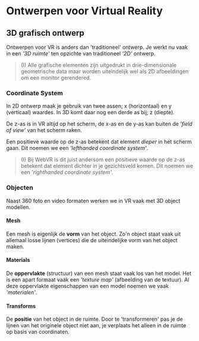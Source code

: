 # Ontwerpen voor Virtual Reality

## 3D grafisch ontwerp
Ontwerpen voor VR is anders dan 'traditioneel' ontwerp. Je werkt nu vaak in een *'3D ruimte'* ten opzichte van traditioneel *'2D'* ontwerp.

> (I) Alle grafische elementen zijn uitgedrukt in drie-dimensionale geometrische data maar worden uiteindelijk wel als 2D afbeeldingen om een monitor gerendered.

### Coordinate System
In 2D ontwerp maak je gebruik van twee assen; x (horizontaal) en y (verticaal) waardes. In 3D komt daar nog een derde as bij; z (diepte).

De z-as is in VR altijd op het scherm, de x-as en de y-as kan buiten de *'field of view'* van het scherm raken.

Een positieve waarde op de z-as betekent dat element *dieper* in het scherm gaan. Dit noemen we een *'lefthanded coordinate system'*. 

> (I) Bij WebVR is dit juist andersom een positieve waarde op de z-as betekent dat element dichter in je gezichtsveld komen. Dit noemen we een *'righthanded coordinate system'*.

### Objecten
Naast 360 foto en video formaten werken we in VR vaak met 3D object modellen.

#### Mesh
Een mesh is eigenlijk de **vorm** van het object. Zo'n object staat vaak uit allemaal losse lijnen (vertices) die de uiteindelijke vorm van het object maken.

#### Materials
De **oppervlakte** (structuur) van een mesh staat vaak los van het model. Het is een apart formaat vaak een *'texture map'* (afbeelding van de textuur). Al deze oppervlakte eigenschappen van een model noemen we vaak *'materialen'*.

#### Transforms
De **positie** van het object in de ruimte. Door te 'transformeren' pas je de lijnen van het originele object niet aan, je verplaats het alleen in de ruimte op basis van coordinaten.